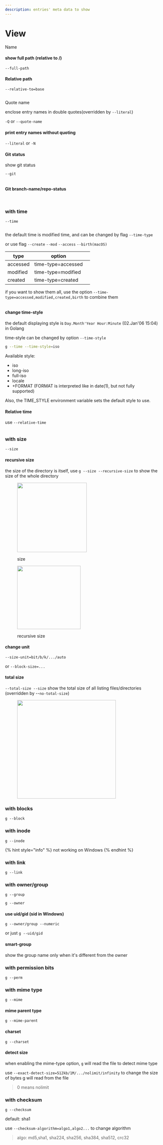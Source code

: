 ```yaml
---
description: entries' meta data to show
---
```


# View

Name

#### show full path (relative to /)

`--full-path`&#x20;

#### Relative path

`--relative-to=base`&#x20;

<figure><img src="../../.gitbook/assets/image (14).png" alt=""><figcaption></figcaption></figure>

Quote name

enclose entry names in double quotes(overridden by `--literal`)

`-Q` or `--quote-name`

#### print entry names without quoting

`--literal` or `-N`

#### Git status

show git status

`--git`&#x20;

<figure><img src="../../.gitbook/assets/image (15).png" alt=""><figcaption></figcaption></figure>

#### Git branch-name/repo-status

<figure><img src="../../.gitbook/assets/image (16).png" alt=""><figcaption></figcaption></figure>

<figure><img src="../../.gitbook/assets/image (17).png" alt=""><figcaption></figcaption></figure>

### with time

`--time`

<figure><img src="../../.gitbook/assets/image (18).png" alt=""><figcaption></figcaption></figure>

the default time is modified time, and can be changed by flag `--time-type`

or use flag `--create`  `--mod`  `--access`  `--birth(macOS)`

<table><thead><tr><th>type</th><th>option</th><th data-hidden></th></tr></thead><tbody><tr><td>accessed</td><td>time-type=accessed</td><td></td></tr><tr><td>modified</td><td>time-type=modified</td><td></td></tr><tr><td>created</td><td>time-type=created</td><td></td></tr></tbody></table>

if you want to show them all, use the option `--time-type=accessed,modified,created,birth` to combine them

<figure><img src="../../.gitbook/assets/image (19).png" alt=""><figcaption></figcaption></figure>

#### change time-style&#x20;

the default displaying style is `Day.Month'Year Hour:Minute`  (02.Jan'06 15:04) in Golang

time-style can be changed by option `--time-style`

```bash
g --time --time-style=iso
```

Available style:

* iso
* long-iso
* full-iso
* locale
* \+FORMAT (FORMAT is interpreted like in date(1), but not fully supported)

Also, the TIME\_STYLE environment variable sets the default style to use.

#### Relative time

use `--relative-time`

<div data-full-width="true">

<figure><img src="../../.gitbook/assets/截屏2023-06-18 16.00.03.png" alt=""><figcaption></figcaption></figure>

</div>

### with size

`--size`

#### recursive size

the size of the directory is itself, use `g --size --recursive-size` to show the size of the whole directory&#x20;

<div>

<figure><img src="../../.gitbook/assets/截屏2023-06-18 16.22.13.png" alt="" width="229"><figcaption><p>size</p></figcaption></figure>

 

<figure><img src="../../.gitbook/assets/截屏2023-06-18 16.47.23.png" alt="" width="209"><figcaption><p>recursive size</p></figcaption></figure>

</div>

#### change unit

&#x20;`--size-unit=bit/b/k/.../auto`

or `--block-size=...`

#### total size

`--total-size --size` show the total size of all listing files/directories (overridden by --`no-total-size`)

<figure><img src="../../.gitbook/assets/截屏2023-06-18 16.50.02.png" alt="" width="325"><figcaption></figcaption></figure>

### with blocks

`g --block`

### with inode

`g --inode`

{% hint style="info" %}
not working on Windows&#x20;
{% endhint %}

### with link

`g --link`

### with owner/group

`g --group`

`g --owner`

#### use uid/gid (sid in Windows)

`g --owner/group --numeric`

or just `g --uid/gid`

#### smart-group

show the group name only when it's different from the owner

### with permission bits

`g --perm`&#x20;

### with mime type

`g --mime`

#### mime parent type

`g --mime-parent`

#### charset

`g --charset`

#### detect size

when enabling the mime-type option, `g` will read the file to detect mime type

use `--exact-detect-size=512kb/1M/.../nolimit/infinity` to change the size of bytes g will read from the file&#x20;

> &#x20;0 means nolimit&#x20;

### with checksum

`g --checksum`

default: sha1

use `--checksum-algorithm=algo1,algo2...` to change algorithm

> algo: md5,sha1, sha224, sha256, sha384, sha512, crc32

<figure><img src="../../.gitbook/assets/截屏2023-06-18 19.35.18.png" alt=""><figcaption></figcaption></figure>
